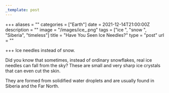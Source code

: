 ```yaml
---
_template: post
---
```


+++
aliases = ""
categories = ["Earth"]
date = 2021-12-14T21:00:00Z
description = ""
image = "/images/ice_.png"
tags = ["ice ", "snow ", "Siberia", "timeless"]
title = "Have You Seen Ice Needles?"
type = "post"
url = ""

+++
Ice needles instead of snow.

Did you know that sometimes, instead of ordinary snowflakes, real ice needles can fall from the sky? These are small and very sharp ice crystals that can even cut the skin.

They are formed from solidified water droplets and are usually found in Siberia and the Far North.
